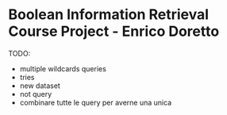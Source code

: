 # **Boolean Information Retrieval Course Project - Enrico Doretto**

TODO:
- multiple wildcards queries
- tries
- new dataset
- not query
- combinare tutte le query per averne una unica